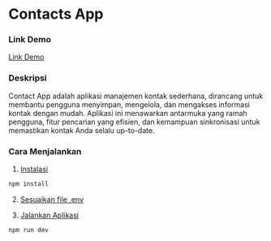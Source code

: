 # Contacts App

### Link Demo

[Link Demo](https://contact-apps-inky.vercel.app/)

### Deskripsi

Contact App adalah aplikasi manajemen kontak sederhana, dirancang untuk membantu pengguna menyimpan, mengelola, dan mengakses informasi kontak dengan mudah. Aplikasi ini menawarkan antarmuka yang ramah pengguna, fitur pencarian yang efisien, dan kemampuan sinkronisasi untuk memastikan kontak Anda selalu up-to-date.

### Cara Menjalankan

1. [Instalasi](#instalasi)

```bash
npm install
```

2. [Sesuaikan file .env](#set)

3. [Jalankan Aplikasi](#run)

```bash
npm run dev
```

